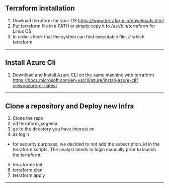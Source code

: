 
## Terraform installation


1. Dowload terraform for your OS https://www.terraform.io/downloads.html
2. Put terraform file in a PATH or simply copy it to /usr/bin/terraform for Linux OS
3. In order check that the system can find executable file, # which terraform 

---

## Install Azure Cli

1. Download and Install Azure CLI on the same machine with terraform https://docs.microsoft.com/en-us/cli/azure/install-azure-cli?view=azure-cli-latest

---

## Clone a repository and Deploy new Infra

1. Clone the repo
2. cd terraform_sogema
3. go to the directory you have interest on
4. az login
  - for security purposes, we decided to not add the subscription_id in the terraform scripts. The analyst needs to login manually prior to launch the terraform. 
5. terraforme init
6. terraform plan
7. terraform apply

---